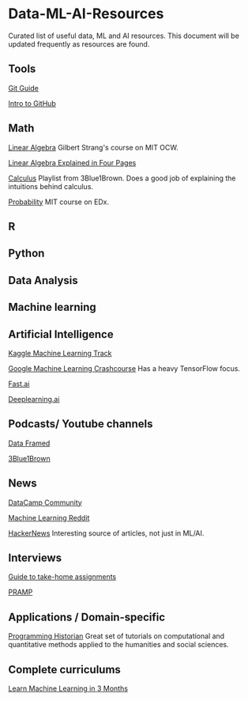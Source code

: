 # Data-ML-AI-Resources
Curated list of useful data, ML and AI resources. This document will be updated frequently as resources are found.

## Tools

[Git Guide](https://flaviocopes.com/git-guide/)

[Intro to GitHub](https://medium.freecodecamp.org/a-developers-introduction-to-github-1034fa55c0db)

## Math

[Linear Algebra](https://ocw.mit.edu/courses/mathematics/18-06-linear-algebra-spring-2010/) Gilbert Strang's course on MIT OCW.

[Linear Algebra Explained in Four Pages](http://www.souravsengupta.com/cds2016/lectures/Savov_Notes.pdf)

[Calculus](https://www.youtube.com/playlist?list=PLZHQObOWTQDMsr9K-rj53DwVRMYO3t5Yr) Playlist from 3Blue1Brown. Does a good job of explaining the intuitions behind calculus.

[Probability](https://www.edx.org/course/introduction-probability-science-mitx-6-041x-2) MIT course on EDx.

## R

## Python

## Data Analysis

## Machine learning

## Artificial Intelligence

[Kaggle Machine Learning Track](https://www.kaggle.com/learn/machine-learning)

[Google Machine Learning Crashcourse](https://developers.google.com/machine-learning/crash-course/)
Has a heavy TensorFlow focus.

[Fast.ai](http://www.fast.ai/)

[Deeplearning.ai](https://www.deeplearning.ai/)

## Podcasts/ Youtube channels

[Data Framed](https://www.datacamp.com/community/podcast)

[3Blue1Brown](https://www.youtube.com/channel/UCYO_jab_esuFRV4b17AJtAw)

## News

[DataCamp Community](https://www.datacamp.com/community)

[Machine Learning Reddit](https://www.reddit.com/r/MachineLearning/)

[HackerNews](https://news.ycombinator.com/) Interesting source of articles, not just in ML/AI.


## Interviews

[Guide to take-home assignments](https://medium.freecodecamp.org/the-essential-guide-to-take-home-coding-challenges-a0e746220dd7)

[PRAMP](https://www.pramp.com/)

## Applications / Domain-specific

[Programming Historian](https://programminghistorian.org/) Great set of tutorials on computational and quantitative methods applied to the humanities and social sciences.

## Complete curriculums

[Learn Machine Learning in 3 Months](https://github.com/llSourcell/Learn_Machine_Learning_in_3_Months)
